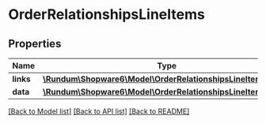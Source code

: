 # OrderRelationshipsLineItems

## Properties
Name | Type | Description | Notes
------------ | ------------- | ------------- | -------------
**links** | [**\Rundum\Shopware6\Model\OrderRelationshipsLineItemsLinks**](OrderRelationshipsLineItemsLinks.md) |  | [optional] 
**data** | [**\Rundum\Shopware6\Model\OrderRelationshipsLineItemsData[]**](OrderRelationshipsLineItemsData.md) |  | [optional] 

[[Back to Model list]](../../README.md#documentation-for-models) [[Back to API list]](../../README.md#documentation-for-api-endpoints) [[Back to README]](../../README.md)

